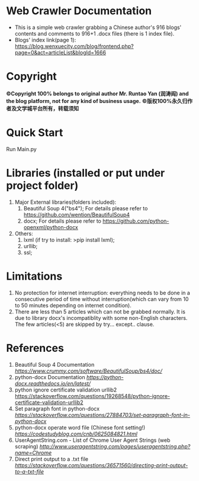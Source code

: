 # Web Crawler Documentation
* This is a simple web crawler grabbing a Chinese author's 916 blogs' contents and comments to 916+1 .docx files (there is 1 index file).
* Blogs' index link(page 1): https://blog.wenxuecity.com/blog/frontend.php?page=0&act=articleList&blogId=1666

# Copyright
**©Copyright 100% belongs to original author Mr. Runtao Yan (润涛阎) and the blog platform, not for any kind of business usage.**
**©版权100%永久归作者及文学城平台所有，转载须知**

# Quick Start
Run Main.py

# Libraries (installed or put under project folder)
1. Major External libraries(folders included): 
     1. Beautiful Soup 4("bs4"); For details please refer to https://github.com/wention/BeautifulSoup4
     2. docx; For details please refer to https://github.com/python-openxml/python-docx
2. Others: 
     1. lxml (if try to install: >pip install lxml);
     2. urllib; 
     3. ssl; 
     
# Limitations
1. No protection for internet interruption: everything needs to be done in a consecutive period of time without interruption(which can vary from 10 to 50 minutes depending on internet condition).
2. There are less than 5 articles which can not be grabbed normally. It is due to library docx's incompatiblity with some non-English characters. The few articles(<5) are skipped by try... except.. clause.

# References
1. Beautiful Soup 4 Documentation
*https://www.crummy.com/software/BeautifulSoup/bs4/doc/*
2. python-docx Documentation
*https://python-docx.readthedocs.io/en/latest/*
3. python ignore certificate validation urllib2
https://stackoverflow.com/questions/19268548/python-ignore-certificate-validation-urllib2
4. Set paragraph font in python-docx
*https://stackoverflow.com/questions/27884703/set-paragraph-font-in-python-docx*
5. python-docx operate word file (Chinese font setting!)
*https://codestudyblog.com/cnb/0625084821.html*
6. UserAgentString.com - List of Chrome User Agent Strings (web scraping)
*http://www.useragentstring.com/pages/useragentstring.php?name=Chrome*
7. Direct print output to a .txt file
*https://stackoverflow.com/questions/36571560/directing-print-output-to-a-txt-file*
